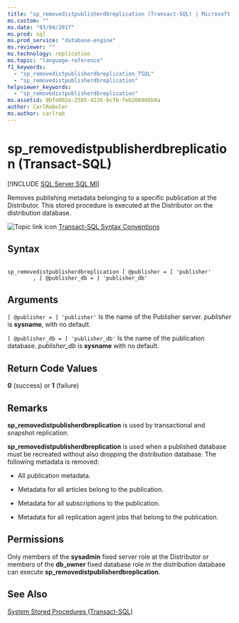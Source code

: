 ```yaml
---
title: "sp_removedistpublisherdbreplication (Transact-SQL) | Microsoft Docs"
ms.custom: ""
ms.date: "03/04/2017"
ms.prod: sql
ms.prod_service: "database-engine"
ms.reviewer: ""
ms.technology: replication
ms.topic: "language-reference"
f1_keywords: 
  - "sp_removedistpublisherdbreplication_TSQL"
  - "sp_removedistpublisherdbreplication"
helpviewer_keywords: 
  - "sp_removedistpublisherdbreplication"
ms.assetid: 9bfe002a-25b5-4226-bcfb-feb2060d6b4a
author: CarlRabeler
ms.author: carlrab
---
```

# sp_removedistpublisherdbreplication (Transact-SQL)
[!INCLUDE [SQL Server SQL MI](../../includes/applies-to-version/sql-asdbmi.md)]

  Removes publishing metadata belonging to a specific publication at the Distributor. This stored procedure is executed at the Distributor on the distribution database.  
  
 ![Topic link icon](../../database-engine/configure-windows/media/topic-link.gif "Topic link icon") [Transact-SQL Syntax Conventions](../../t-sql/language-elements/transact-sql-syntax-conventions-transact-sql.md)  
  
## Syntax  
  
```  
  
sp_removedistpublisherdbreplication [ @publisher = ] 'publisher'  
        , [ @publisher_db = ] 'publisher_db'  
```  
  
## Arguments  
`[ @publisher = ] 'publisher'`
 Is the name of the Publisher server. *publisher* is **sysname**, with no default.  
  
`[ @publisher_db = ] 'publisher_db'`
 Is the name of the publication database. *publisher_db* is **sysname** with no default.  
  
## Return Code Values  
 **0** (success) or **1** (failure)  
  
## Remarks  
 **sp_removedistpublisherdbreplication** is used by transactional and snapshot replication.  
  
 **sp_removedistpublisherdbreplication** is used when a published database must be recreated without also dropping the distribution database. The following metadata is removed:  
  
-   All publication metadata.  
  
-   Metadata for all articles belong to the publication.  
  
-   Metadata for all subscriptions to the publication.  
  
-   Metadata for all replication agent jobs that belong to the publication.  
  
## Permissions  
 Only members of the **sysadmin** fixed server role at the Distributor or members of the **db_owner** fixed database role in the distribution database can execute **sp_removedistpublisherdbreplication**.  
  
## See Also  
 [System Stored Procedures &#40;Transact-SQL&#41;](../../relational-databases/system-stored-procedures/system-stored-procedures-transact-sql.md)  
  
  
